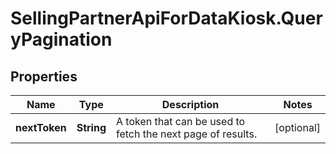 # SellingPartnerApiForDataKiosk.QueryPagination

## Properties

Name | Type | Description | Notes
------------ | ------------- | ------------- | -------------
**nextToken** | **String** | A token that can be used to fetch the next page of results. | [optional] 


